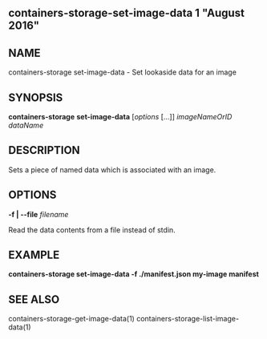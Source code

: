## containers-storage-set-image-data 1 "August 2016"

## NAME
containers-storage set-image-data - Set lookaside data for an image

## SYNOPSIS
**containers-storage** **set-image-data** [*options* [...]] *imageNameOrID* *dataName*

## DESCRIPTION
Sets a piece of named data which is associated with an image.

## OPTIONS
**-f | --file** *filename*

Read the data contents from a file instead of stdin.

## EXAMPLE
**containers-storage set-image-data -f ./manifest.json my-image manifest**

## SEE ALSO
containers-storage-get-image-data(1)
containers-storage-list-image-data(1)
